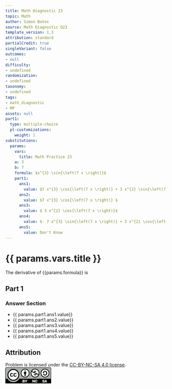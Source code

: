```yaml
---
title: Math Diagnostic 23
topic: Math
author: Simon Bates
source: Math Diagnostic Q23
template_version: 1.3
attribution: standard
partialCredit: true
singleVariant: false
outcomes:
- null
difficulty:
- undefined
randomization:
- undefined
taxonomy:
- undefined
tags:
- math_diagnostic
- MP
assets: null
part1:
  type: multiple-choice
  pl-customizations:
    weight: 1
substitutions:
  params:
    vars:
      title: Math Practice 23
    a: 3
    b: 7
    formula: $x^{3} \sin{\left(7 x \right)}$
    part1:
      ans1:
        value: $7 x^{3} \cos{\left(7 x \right)} + 3 x^{2} \sin{\left(7 x \right)}$
      ans2:
        value: $7 x^{3} \cos{\left(7 x \right)} $
      ans3:
        value: $ 3 x^{2} \cos{\left(7 x \right)}$
      ans4:
        value: $- 7 x^{3} \sin{\left(7 x \right)} + 3 x^{2} \cos{\left(7 x \right)}$
      ans5:
        value: Don't Know
---
```

# {{ params.vars.title }}
The derivative of {{params.formula}} is

## Part 1

### Answer Section

- {{ params.part1.ans1.value}}
- {{ params.part1.ans2.value}}
- {{ params.part1.ans3.value}}
- {{ params.part1.ans4.value}}
- {{ params.part1.ans5.value}}

## Attribution

Problem is licensed under the [CC-BY-NC-SA 4.0 license](https://creativecommons.org/licenses/by-nc-sa/4.0/).<br> ![The Creative Commons 4.0 license requiring attribution-BY, non-commercial-NC, and share-alike-SA license.](https://raw.githubusercontent.com/firasm/bits/master/by-nc-sa.png)